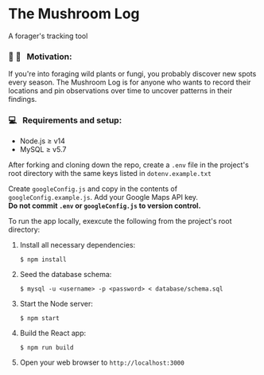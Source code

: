 # The Mushroom Log
A forager's tracking tool

### :mushroom: :herb: &nbsp; Motivation:
If you're into foraging wild plants or fungi, you probably discover new spots every season. The Mushroom Log is for anyone who wants to record their locations and pin observations over time to uncover patterns in their findings.

### :computer: &nbsp; Requirements and setup:
- Node.js ≥ v14
- MySQL ≥ v5.7

After forking and cloning down the repo, create a `.env` file in the project's root directory with the same keys listed in `dotenv.example.txt` <br />

Create `googleConfig.js` and copy in the contents of `googleConfig.example.js`. Add your Google Maps API key. <br />
**Do not commit `.env` or `googleConfig.js` to version control.** <br />

To run the app locally, exexcute the following from the project's root directory:
1. Install all necessary dependencies:
    ```shell
    $ npm install
    ```
2. Seed the database schema:
    ```shell
    $ mysql -u <username> -p <password> < database/schema.sql
    ```
3. Start the Node server:
    ```console
    $ npm start
    ```
4. Build the React app:
    ```shell
    $ npm run build
    ```
5. Open your web browser to `http://localhost:3000`
